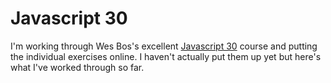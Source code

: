 # Javascript 30

I'm working through Wes Bos's excellent [Javascript 30](javascript30.com) course and putting the individual exercises online. I haven't actually put them up yet but here's what I've worked through so far.
